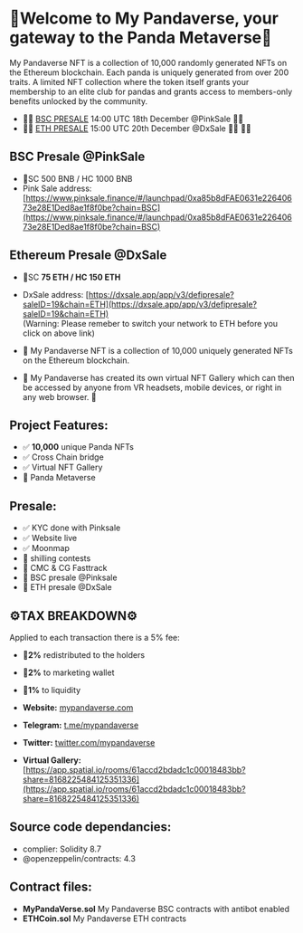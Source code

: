 #  🚀Welcome to My Pandaverse, your gateway to the Panda Metaverse🚀

My Pandaverse NFT is a collection of 10,000 randomly generated NFTs on the Ethereum blockchain. Each panda is uniquely generated from over 200 traits. A limited NFT collection where the token itself grants your membership to an elite club for pandas and grants access to members-only benefits unlocked by the community. 

- 🚨🚨 [BSC PRESALE](https://www.pinksale.finance/#/launchpad/0xa85b8dFAE0631e22640673e28E1Ded8ae1f8f0be?chain=BSC) 14:00 UTC 18th December @PinkSale 🚨🚨
- 🚨🚨 [ETH PRESALE](https://dxsale.app/app/v3/defipresale?saleID=19&chain=ETH) 15:00 UTC 20th December @DxSale 🚨🚨
🚀🚀 

## BSC Presale @PinkSale
- 💎SC 500 BNB / HC 1000 BNB
- Pink Sale address: [https://www.pinksale.finance/#/launchpad/0xa85b8dFAE0631e22640673e28E1Ded8ae1f8f0be?chain=BSC](https://www.pinksale.finance/#/launchpad/0xa85b8dFAE0631e22640673e28E1Ded8ae1f8f0be?chain=BSC)

## Ethereum Presale @DxSale
- 💎SC **75 ETH / HC 150 ETH**
- DxSale address: [https://dxsale.app/app/v3/defipresale?saleID=19&chain=ETH](https://dxsale.app/app/v3/defipresale?saleID=19&chain=ETH)<br/>
(Warning: Please remeber to switch your network to ETH before you click on above link)

- 🐼 My Pandaverse NFT is a collection of 10,000 uniquely generated NFTs on the Ethereum blockchain. 
- 🐼 My Pandaverse has created its own virtual NFT Gallery which can then be accessed by anyone from VR headsets, mobile devices, or right in any web browser. 🐼

## Project Features: 
- ✅ **10,000** unique Panda NFTs
- ✅ Cross Chain bridge 
- ✅ Virtual NFT Gallery 
- 💠 Panda Metaverse

## Presale:
- ✅ KYC done with Pinksale 
- ✅ Website live
- ✅ Moonmap  
- 💠 shilling contests
- 💠 CMC & CG Fasttrack 
- 💠 BSC presale @Pinksale
- 💠 ETH presale @DxSale 

## ⚙️TAX BREAKDOWN⚙️
Applied to each transaction there is a 5% fee:

- 💎**2%** redistributed to the holders 
- 📢**2%** to marketing wallet
- 🏦**1%** to liquidity 

- **Website:** [mypandaverse.com](https://www.mypandaverse.com)
- **Telegram:** [t.me/mypandaverse](t.me/mypandaverse)  
- **Twitter:** [twitter.com/mypandaverse](twitter.com/mypandaverse)
- **Virtual Gallery:** [https://app.spatial.io/rooms/61accd2bdadc1c00018483bb?share=8168225484125351336](https://app.spatial.io/rooms/61accd2bdadc1c00018483bb?share=8168225484125351336)

## Source code dependancies:
- complier: Solidity 8.7
- @openzeppelin/contracts: 4.3

## Contract files:
- **MyPandaVerse.sol** My Pandaverse BSC contracts with antibot enabled
- **ETHCoin.sol** My Pandaverse ETH contracts